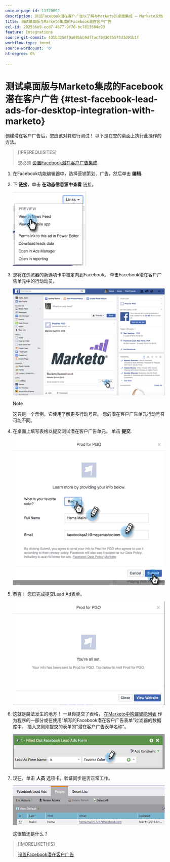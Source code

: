 ```yaml
---
unique-page-id: 11370892
description: 测试Facebook潜在客户广告以了解与Marketo的桌面集成 — Marketo文档 — 产品文档
title: 测试桌面版与Marketo集成的Facebook潜在客户广告
exl-id: 2025b6e9-ecd7-4677-9f76-bc7813884e93
feature: Integrations
source-git-commit: 431bd258f9a68bbb9df7acf043085578d3d91b1f
workflow-type: tm+mt
source-wordcount: '0'
ht-degree: 0%

---
```


# 测试桌面版与Marketo集成的Facebook潜在客户广告 {#test-facebook-lead-ads-for-desktop-integration-with-marketo}

创建潜在客户广告后，您应该对其进行测试！ 以下是在您的桌面上执行此操作的方法。

>[!PREREQUISITES]
>
>您必须 [设置Facebook潜在客户广告集成](/help/marketo/product-docs/demand-generation/facebook/set-up-facebook-lead-ads.md).

1. 在Facebook功能编辑器中，选择营销策划、广告，然后单击 **编辑**.

1. 下 **链接**，单击 **在动态信息源中查看** 链接。

   ![](assets/image2016-5-13-14-3a35-3a36.png)

1. 您将在浏览器的新选项卡中被定向到Facebook。 单击Facebook潜在客户广告单元中的行动动员。

   ![](assets/image2016-5-13-14-3a42-3a45.png)

   >[!NOTE]
   >
   >这只是一个示例，它使用了解更多行动号召。 您的潜在客户广告单元行动号召可能不同。

1. 在桌面上填写表格以提交测试潜在客户广告单元。 单击 **提交**.

   ![](assets/image2016-5-13-14-3a47-3a43.png)

1. 恭喜！ 您已完成提交Lead Ad表单。

   ![](assets/image2016-5-13-14-3a52-3a57.png)

1. 这就是魔法发生的地方！ 一旦你提交了表格， [在Marketo中构建智能列表](/help/marketo/product-docs/core-marketo-concepts/smart-lists-and-static-lists/creating-a-smart-list/create-a-smart-list.md) 作为程序的一部分或在使用“填写的Facebook潜在客户广告表单”过滤器的数据库中。 插入您刚刚提交的表单的“潜在客户广告表单名称”。

   ![](assets/image2016-3-11-8-3a59-3a34-1.png)

1. 现在，单击 **人员** 选项卡，验证同步是否正常工作。

   ![](assets/people.png)

   这很酷还是什么？

>[!MORELIKETHIS]
>
>[设置Facebook潜在客户广告](/help/marketo/product-docs/demand-generation/facebook/set-up-facebook-lead-ads.md)
